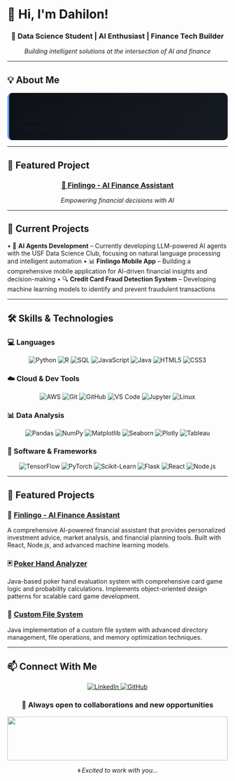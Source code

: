 # 👋 Hi, I'm Dahilon!

<div align="center">
  <h3>🚀 Data Science Student | AI Enthusiast | Finance Tech Builder</h3>
  <p><em>Building intelligent solutions at the intersection of AI and finance</em></p>
</div>

---

## 💡 About Me

<div style="background: linear-gradient(135deg, #0d1117 0%, #161b22 100%); padding: 20px; border-radius: 10px; border-left: 4px solid #70a5fd;">
I'm a **Data Science student** passionate about **AI and finance**. I love exploring **large language models (LLMs)** and **AI-driven applications**. I focus on building intelligent models that provide **actionable insights** in AI domains.
</div>

---

## 🎯 Featured Project

<div align="center">
  <a href="https://finlingo.ai/">
    <h3>🤖 Finlingo - AI Finance Assistant</h3>
  </a>
  <p><em>Empowering financial decisions with AI</em></p>
</div>

---

## 🚀 Current Projects

• 🤖 **AI Agents Development** – Currently developing LLM-powered AI agents with the USF Data Science Club, focusing on natural language processing and intelligent automation
• 📊 **Finlingo Mobile App** – Building a comprehensive mobile application for AI-driven financial insights and decision-making
• 🔍 **Credit Card Fraud Detection System** – Developing machine learning models to identify and prevent fraudulent transactions

---

## 🛠️ Skills & Technologies

### 💻 Languages

<div align="center">
  <img src="https://img.shields.io/badge/Python-3776AB?style=for-the-badge&logo=python&logoColor=white" alt="Python"/>
  <img src="https://img.shields.io/badge/R-276DC3?style=for-the-badge&logo=r&logoColor=white" alt="R"/>
  <img src="https://img.shields.io/badge/SQL-336791?style=for-the-badge&logo=postgresql&logoColor=white" alt="SQL"/>
  <img src="https://img.shields.io/badge/JavaScript-F7DF1E?style=for-the-badge&logo=javascript&logoColor=black" alt="JavaScript"/>
  <img src="https://img.shields.io/badge/Java-ED8B00?style=for-the-badge&logo=openjdk&logoColor=white" alt="Java"/>
  <img src="https://img.shields.io/badge/HTML5-E34F26?style=for-the-badge&logo=html5&logoColor=white" alt="HTML5"/>
  <img src="https://img.shields.io/badge/CSS3-1572B6?style=for-the-badge&logo=css3&logoColor=white" alt="CSS3"/>
</div>

### ☁️ Cloud & Dev Tools

<div align="center">
  <img src="https://img.shields.io/badge/AWS-FF9900?style=for-the-badge&logo=amazonwebservices&logoColor=white" alt="AWS"/>
  <img src="https://img.shields.io/badge/Git-F05032?style=for-the-badge&logo=git&logoColor=white" alt="Git"/>
  <img src="https://img.shields.io/badge/GitHub-181717?style=for-the-badge&logo=github&logoColor=white" alt="GitHub"/>
  <img src="https://img.shields.io/badge/VS_Code-007ACC?style=for-the-badge&logo=visual-studio-code&logoColor=white" alt="VS Code"/>
  <img src="https://img.shields.io/badge/Jupyter-F37626?style=for-the-badge&logo=jupyter&logoColor=white" alt="Jupyter"/>
  <img src="https://img.shields.io/badge/Linux-FCC624?style=for-the-badge&logo=linux&logoColor=black" alt="Linux"/>
</div>

### 📊 Data Analysis

<div align="center">
  <img src="https://img.shields.io/badge/Pandas-150458?style=for-the-badge&logo=pandas&logoColor=white" alt="Pandas"/>
  <img src="https://img.shields.io/badge/NumPy-013243?style=for-the-badge&logo=numpy&logoColor=white" alt="NumPy"/>
  <img src="https://img.shields.io/badge/Matplotlib-11557c?style=for-the-badge&logo=matplotlib&logoColor=white" alt="Matplotlib"/>
  <img src="https://img.shields.io/badge/Seaborn-3776AB?style=for-the-badge&logo=seaborn&logoColor=white" alt="Seaborn"/>
  <img src="https://img.shields.io/badge/Plotly-3F4F75?style=for-the-badge&logo=plotly&logoColor=white" alt="Plotly"/>
  <img src="https://img.shields.io/badge/Tableau-E97627?style=for-the-badge&logo=tableau&logoColor=white" alt="Tableau"/>
</div>

### 🧠 Software & Frameworks

<div align="center">
  <img src="https://img.shields.io/badge/TensorFlow-FF6F00?style=for-the-badge&logo=tensorflow&logoColor=white" alt="TensorFlow"/>
  <img src="https://img.shields.io/badge/PyTorch-EE4C2C?style=for-the-badge&logo=pytorch&logoColor=white" alt="PyTorch"/>
  <img src="https://img.shields.io/badge/Scikit_Learn-F7931E?style=for-the-badge&logo=scikit-learn&logoColor=white" alt="Scikit-Learn"/>
  <img src="https://img.shields.io/badge/Flask-000000?style=for-the-badge&logo=flask&logoColor=white" alt="Flask"/>
  <img src="https://img.shields.io/badge/React-61DAFB?style=for-the-badge&logo=react&logoColor=black" alt="React"/>
  <img src="https://img.shields.io/badge/Node.js-339933?style=for-the-badge&logo=node.js&logoColor=white" alt="Node.js"/>
</div>

---

## 🌟 Featured Projects

### 🚀 [Finlingo - AI Finance Assistant](https://finlingo.ai/)
A comprehensive AI-powered financial assistant that provides personalized investment advice, market analysis, and financial planning tools. Built with React, Node.js, and advanced machine learning models.

### 🃏 [Poker Hand Analyzer](https://github.com/Dahilon/Poker-Project)
Java-based poker hand evaluation system with comprehensive card game logic and probability calculations. Implements object-oriented design patterns for scalable card game development.

### 📁 [Custom File System](https://github.com/Dahilon/File_system)
Java implementation of a custom file system with advanced directory management, file operations, and memory optimization techniques.

---

## 📫 Connect With Me

<div align="center">
  <a href="https://www.linkedin.com/in/dahilon-mohammed-7288532aa/">
    <img src="https://img.shields.io/badge/LinkedIn-0077B5?style=for-the-badge&logo=linkedin&logoColor=white" alt="LinkedIn"/>
  </a>
  <a href="https://github.com/Dahilon">
    <img src="https://img.shields.io/badge/GitHub-181717?style=for-the-badge&logo=github&logoColor=white" alt="GitHub"/>
  </a>
</div>

<div align="center">
  <h3>🚀 Always open to collaborations and new opportunities</h3>
</div>

<div align="center">
  <img src="https://raw.githubusercontent.com/Dahilon/Dahilon/main/wave.gif" width="100%" height="100"/>
  <p><em>🌀 Excited to work with you...</em></p>
</div>
